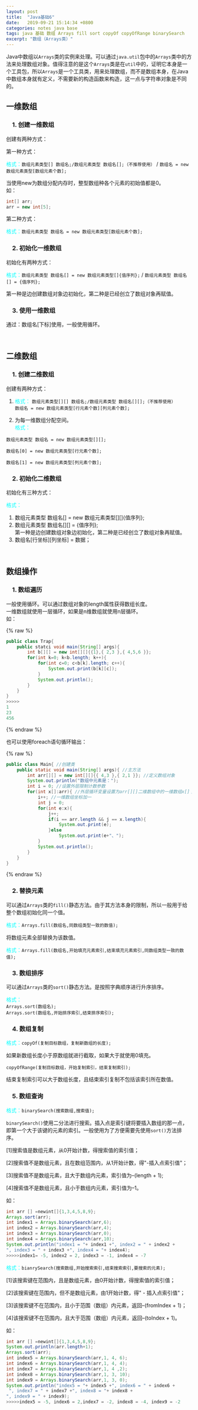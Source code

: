 ```yaml
---
layout: post
title:  "Java基础6"
date:   2019-09-21 15:14:34 +0800
categories: notes java base
tags: java 基础 数组 Arrays fill sort copyOf copyOfRange binarySearch
excerpt: "数组（Arrays类）"
---
```


Java中数组以`Arrays`类的实例来处理。可以通过`java.util`包中的`Arrays`类中的方法来处理数组对象。值得注意的是这个`Arrays`类是在`util`中的，证明它本身是一个工具包，所以`Arrays`是一个工具类，用来处理数组，而不是数组本身，在Java中数组本身就有定义，不需要新的构造函数来构造，这一点与字符串对象是不同的。

## 一维数组

### &emsp;1. 创建一维数组

创建有两种方式：  

第一种方式：  

<span style="color:aqua">格式：</span>`数组元素类型[] 数组名;/数组元素类型 数组名[];（不推荐使用）` / `数组名 = new 数组元素类型[数组元素个数];`  

当使用new为数组分配内存时，整型数组种各个元素的初始值都是0。  
如：  

```java
int[] arr;
arr = new int[5];
```

第二种方式：  

<span style="color:aqua">格式：</span>`数组元素类型 数组名 = new 数组元素类型[数组元素个数];`

### &emsp;2. 初始化一维数组

初始化有两种方式：  

<span style="color:aqua">格式：</span>`数组元素类型 数组名[] = new 数组元素类型[]{值序列};` / `数组元素类型 数组名[] = {值序列};`

第一种是边创建数组对象边初始化，第二种是已经创立了数组对象再赋值。

### &emsp;3. 使用一维数组

通过：数组名[下标]使用，一般使用循环。

&emsp;

## 二维数组

### &emsp;1. 创建二维数组

创建有两种方式：

1. <span style="color:aqua">格式：</span>
`数组元素类型[][] 数组名;/数组元素类型 数组名[][];（不推荐使用）`  
`数组名 = new 数组元素类型[行元素个数][列元素个数];`

2. 为每一维数组分配空间。  
<span style="color:aqua">格式：</span>

`数组元素类型 数组名 = new 数组元素类型[][];`  

`数组名[0] = new 数组元素类型[行元素个数];`  

`数组名[1] = new 数组元素类型[列元素个数];`  

### &emsp;2. 初始化二维数组

初始化有三种方式：

<span style="color:aqua">格式：</span>

1. 数组元素类型 数组名[] = new 数组元素类型[][]{值序列};  
2. 数组元素类型 数组名[][] = {值序列};  
第一种是边创建数组对象边初始化，第二种是已经创立了数组对象再赋值。
3. 数组名[行坐标][列坐标] = 数据；

&emsp;

## 数组操作

### &emsp;1. 数组遍历

一般使用循环。可以通过数组对象的length属性获得数组长度。  
一维数组就使用一层循环，如果是n维数组就使用n层循环。  
如：  

{% raw %}

```java
public class Trap{
    public statci void main(String[] args){
        int b[][] = new int[][]{{1},{ 2,3 },{ 4,5,6 }};
        for(int k=0; k<b.length; k++){
            for(int c=0; c<b[k].length; c++){
                System.out.print(b[k][c]);
            }
            System.out.println();
        }
    }
}
>>>>>
1
23
456
```

{% endraw %}

也可以使用foreach语句循环输出：  

{% raw %}

```java
public class Main{ //创建类
    public static void main(String[] args){ //主方法
        int arr[][] = new int[][]{{ 4,3 },{ 2,1 }}; //定义数组对象
        System.out.println("数组中元素是：");
        int i = 0; //设置外层限制计数参数
        for(int x[]:arr){ //外层循环变量设置为arr[][]二维数组中的一维数组x[]；
            i++; //一维数组坐标加一
            int j = 0;
            for(int e:x){
                j++;
                if(i == arr.length && j == x.length){
                    System.out.print(e);
                }else
                    System.out.print(e+"、");
            }
            System.out.println();
        }
    }
}
```

{% endraw %}

### &emsp;2. 替换元素

可以通过`Arrays`类的`fill()`静态方法。由于其方法本身的限制，所以一般用于给整个数组初始化同一个值。  

<span style="color:aqua">格式：</span>`Arrays.fill(数组名,同数组类型一致的数值);`

将数组元素全部替换为该数值。  

<span style="color:aqua">格式：</span>`Arrays.fill(数组名,开始填充元素索引,结束填充元素索引,同数组类型一致的数值);`

### &emsp;3. 数组排序

可以通过`Arrays`类的`sort()`静态方法。是按照字典顺序进行升序排序。  

<span style="color:aqua">格式：</span>  
`Arrays.sort(数组名);`  
`Arrays.sort(数组名,开始排序索引,结束排序索引);`

### &emsp;4. 数组复制

<span style="color:aqua">格式：</span>`copyOf(复制目标数组，复制新数组的长度);` 

如果新数组长度小于原数组就进行截取，如果大于就使用0填充。  

`copyOfRange(复制目标数组，开始复制索引，结束复制索引);`  

结束复制索引可以大于数组长度，且结束索引复制不包括该索引所在数值。

### &emsp;5. 数组查询

<span style="color:aqua">格式：</span>`binarySearch(搜索数组,搜索值);`

 `binarySearch()`使用二分法进行搜索。插入点是索引键将要插入数组的那一点，即第一个大于该键的元素的索引。一般使用为了方便需要先使用`sort()`方法排序。  

[1]搜索值是数组元素，从0开始计数，得搜索值的索引值；  

[2]搜索值不是数组元素，且在数组范围内，从1开始计数，得"-插入点索引值"；  

[3]搜索值不是数组元素，且大于数组内元素，索引值为–(length + 1);  

[4]搜索值不是数组元素，且小于数组内元素，索引值为–1。  

如：  

```java
int arr [] =newint[]{1,3,4,5,8,9};
Arrays.sort(arr);
int index1 = Arrays.binarySearch(arr,6);
int index2 = Arrays.binarySearch(arr,4);
int index3 = Arrays.binarySearch(arr,0);
int index4 = Arrays.binarySearch(arr,10);
System.out.println("index1 = "+ index1 +", index2 = " + index2 +
", index3 = " + index3 +", index4 = "+ index4);
>>>>>index1= -5, index2 = 2, index3 = -1, index4 = -7
```

<span style="color:aqua">格式：</span>`bianrySearch(搜索数组,开始搜索索引,结束搜索索引,要搜索的元素);`  

[1]该搜索键在范围内，且是数组元素，由0开始计数，得搜索值的索引值；  

[2]该搜索键在范围内，但不是数组元素，由1开始计数，得" - 插入点索引值"；  

[3]该搜索键不在范围内，且小于范围（数组）内元素，返回–(fromIndex + 1)；  

[4]该搜索键不在范围内，且大于范围（数组）内元素，返回–(toIndex + 1)。  

如：

```java
int arr [] =newint[]{1,3,4,5,8,9};
System.out.println(arr.length+1);
Arrays.sort(arr);
int index5 = Arrays.binarySearch(arr,1, 4, 6);
int index6 = Arrays.binarySearch(arr,1, 4, 4);
int index7 = Arrays.binarySearch(arr,1, 4 ,2);
int index8 = Arrays.binarySearch(arr,1, 3, 10);
int index9 = Arrays.binarySearch(arr,1, 3, 0);
System.out.println("index5 = "+ index5 +", index6 = " + index6 +
 ", index7 = " + index7 +", index8 = "+ index8 +
", index9 = " + index9);
>>>>>index5 = -5, index6 = 2,index7 = -2, index8 = -4, index9 = -2
```
